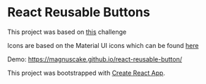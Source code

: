 # React Reusable Buttons

This project was based on [this](https://devchallenges.io/challenges/ohgVTyJCbm5OZyTB2gNY) challenge

Icons are based on the Material UI icons which can be found [here](https://material.io/resources/icons/?style=baseline)

Demo: https://magnuscake.github.io/react-reusable-button/

This project was bootstrapped with [Create React App](https://github.com/facebook/create-react-app).

